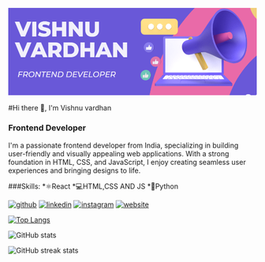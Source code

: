 ![Frontend Developer](https://github.com/vishnuvardhancoder/vishnuvardhancoder/blob/main/Screenshot%202023-07-16%20111653.png)

#Hi there 👋, I'm Vishnu vardhan
### Frontend Developer

I'm a passionate frontend developer from India, specializing in building user-friendly and visually appealing web applications. With a strong foundation in HTML, CSS, and JavaScript, I enjoy creating seamless user experiences and bringing designs to life.

###Skills:
*⚛️React
*💻HTML,CSS AND JS
*🐍Python


[<img src='https://cdn.jsdelivr.net/npm/simple-icons@3.0.1/icons/github.svg' alt='github' height='40'>](https://github.com/vishnuvardhancoder)  [<img src='https://cdn.jsdelivr.net/npm/simple-icons@3.0.1/icons/linkedin.svg' alt='linkedin' height='40'>](https://www.linkedin.com/in/VISHNU/)  [<img src='https://cdn.jsdelivr.net/npm/simple-icons@3.0.1/icons/instagram.svg' alt='instagram' height='40'>](https://www.instagram.com/vishhzzz.exe/)  [<img src='https://cdn.jsdelivr.net/npm/simple-icons@3.0.1/icons/icloud.svg' alt='website' height='40'>](https://bit.ly/Vishnu-web)  

[![Top Langs](https://github-readme-stats.vercel.app/api/top-langs/?username=vishnuvardhancoder)](https://github.com/anuraghazra/github-readme-stats)

![GitHub stats](https://github-readme-stats.vercel.app/api?username=vishnuvardhancoder&show_icons=true)  

![GitHub streak stats](https://streak-stats.demolab.com/?user=vishnuvardhancoder)  


